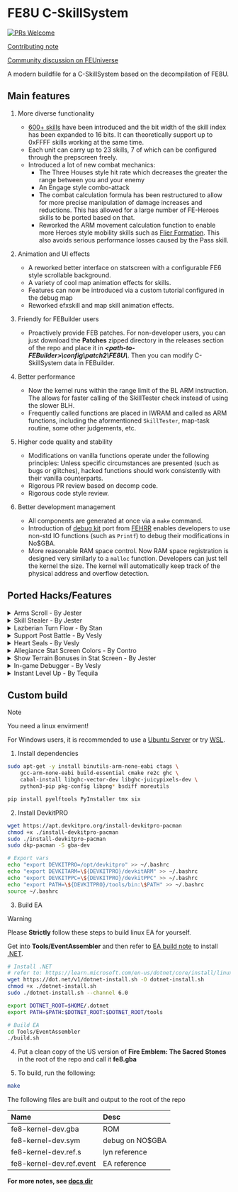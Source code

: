 # FE8U C-SkillSystem

[![PRs Welcome](https://img.shields.io/badge/PRs-welcome-brightgreen.svg?style=flat-square)](https://makeapullrequest.com) 

[Contributing note](./docs/CONTRIBUTING.md)

[Community discussion on FEUniverse](https://feuniverse.us/t/fe8-modern-c-skillsystem-release/24614)

A modern buildfile for a C-SkillSystem based on the decompilation of FE8U.

## Main features

1. More diverse functionality
    - [600+ skills](https://docs.google.com/spreadsheets/d/1zd99uevX953OZQiA_oJU9R3hqFao5mrW78wMHKPco-U/edit?pli=1&gid=681794002#gid=681794002) have been introduced and the bit width of the skill index has been expanded to 16 bits. It can theoretically support up to 0xFFFF skills working at the same time.
    - Each unit can carry up to 23 skills, 7 of which can be configured through the prepscreen freely.
    - Introduced a lot of new combat mechanics:
        - The Three Houses style hit rate which decreases the greater the range between you and your enemy
        - An Engage style combo-attack
        - The combat calculation formula has been restructured to allow for more precise manipulation of damage increases and reductions. This has allowed for a large number of FE-Heroes skills to be ported based on that.
        - Reworked the ARM movement calculation function to enable more Heroes style mobility skills such as [Flier Formation](https://feheroes.fandom.com/wiki/Flier_Formation). This also avoids serious performance losses caused by the Pass skill.

2. Animation and UI effects
    - A reworked better interface on statscreen with a configurable FE6 style scrollable background.
    - A variety of cool map animation effects for skills.
    - Features can now be introduced via a custom tutorial configured in the debug map
    - Reworked efxskill and map skill animation effects.

3. Friendly for FEBuilder users
    - Proactively provide FEB patches. For non-developer users, you can just download the **Patches** zipped directory in the releases section of the repo and place it in ***\<path-to-FEBuilder\>\config\patch2\FE8U\\***. Then you can modify C-SkillSystem data in FEBuilder.

4. Better performance
    - Now the kernel runs within the range limit of the BL ARM instruction. The allows for faster calling of the SkillTester check instead of using the slower BLH.
    - Frequently called functions are placed in IWRAM and called as ARM functions, including the aformentioned `SkillTester`, map-task routine, some other judgements, etc.

5. Higher code quality and stability
    - Modifications on vanilla functions operate under the following principles: Unless specific circumstances are presented (such as bugs or glitches), hacked functions should work consistently with their vanilla counterparts.
    - Rigorous PR review based on decomp code.
    - Rigorous code style review.

6. Better development management
    - All components are generated at once via a `make` command.
    - Introduction of [debug kit](https://github.com/MokhaLeee/fe8u-cskillsys-kernel/blob/main/include/debug-kit.h) port from [FEHRR](https://github.com/laqieer/FEHRR) enables developers to use non-std IO functions (such as `Printf`) to debug their modifications in No$GBA.
    - More reasonable RAM space control. Now RAM space registration is designed very similarly to a `malloc` function. Developers can just tell the kernel the size. The kernel will automatically keep track of the physical address and overflow detection.

## Ported Hacks/Features

<details>
    <summary>Arms Scroll - By Jester</summary>
    <video src="https://github.com/user-attachments/assets/9fdaa295-4c35-4c39-b3d9-a356616a1ec2"></video>
</details>
<details>
    <summary>Skill Stealer - By Jester</summary>
    <video src="https://github.com/user-attachments/assets/0013e3ac-c320-4689-a404-7d6b39332373"></video>
</details>
<details>
    <summary>Lazberian Turn Flow - By Stan</summary>
    <video src="https://github.com/user-attachments/assets/c0ef4c4c-5f08-46eb-b75d-9cef135f2d89"></video>
</details>
<details>
    <summary>Support Post Battle - By Vesly</summary>
    <video src="https://github.com/user-attachments/assets/66f8d2e0-8cc0-4297-8857-6a1d75712fbf"></video>
</details>
<details>
    <summary>Heart Seals - By Vesly</summary>
    <video src="https://github.com/user-attachments/assets/141ce2ad-c37d-4db3-850c-8d83ab405472"></video>
</details>
<details>
    <summary>Allegiance Stat Screen Colors - By Contro</summary>
    <video src="https://github.com/user-attachments/assets/dd92fa8c-632c-409b-ae02-ea964376ab9c"></video>
</details>
<details>
    <summary>Show Terrain Bonuses in Stat Screen - By Jester</summary>
    <video src="https://github.com/user-attachments/assets/f6c42aaa-83e2-4f66-a8fd-20b3e74037aa"></video>
</details>
<details>
    <summary>In-game Debugger - By Vesly</summary>
    <video src="https://github.com/user-attachments/assets/ebf7718d-b832-4574-999a-94d6331fdbde"></video>
</details>
<details>
    <summary>Instant Level Up - By Tequila</summary>
    <video src=""https://github.com/user-attachments/assets/f8017d33-574a-4842-92b2-232df941c067></video>
</details>



## Custom build

> [!NOTE]
> You need a linux envirment!
>
> For Windows users, it is recommended to use a [Ubuntu Server](https://ubuntu.com/aws) or try [WSL](https://learn.microsoft.com/en-us/windows/wsl/install).

1. Install dependencies

```bash
sudo apt-get -y install binutils-arm-none-eabi ctags \
    gcc-arm-none-eabi build-essential cmake re2c ghc \
    cabal-install libghc-vector-dev libghc-juicypixels-dev \
    python3-pip pkg-config libpng* bsdiff moreutils

pip install pyelftools PyInstaller tmx six
```

2. Install DevkitPRO

```bash
wget https://apt.devkitpro.org/install-devkitpro-pacman
chmod +x ./install-devkitpro-pacman
sudo ./install-devkitpro-pacman
sudo dkp-pacman -S gba-dev

# Export vars
echo "export DEVKITPRO=/opt/devkitpro" >> ~/.bashrc
echo "export DEVKITARM=\${DEVKITPRO}/devkitARM" >> ~/.bashrc
echo "export DEVKITPPC=\${DEVKITPRO}/devkitPPC" >> ~/.bashrc
echo "export PATH=\${DEVKITPRO}/tools/bin:\$PATH" >> ~/.bashrc
source ~/.bashrc
```

3. Build EA

> [!WARNING]
> Please **Strictly** follow these steps to build linux EA for yourself.

Get into **Tools/EventAssembler** and then refer to [EA build note](https://github.com/StanHash/EventAssembler) to install [.NET](https://learn.microsoft.com/en-us/dotnet/core/install/linux-ubuntu).

```bash
# Install .NET
# refer to: https://learn.microsoft.com/en-us/dotnet/core/install/linux-scripted-manual#scripted-install
wget https://dot.net/v1/dotnet-install.sh -O dotnet-install.sh
chmod +x ./dotnet-install.sh
sudo ./dotnet-install.sh --channel 6.0

export DOTNET_ROOT=$HOME/.dotnet
export PATH=$PATH:$DOTNET_ROOT:$DOTNET_ROOT/tools
```

```bash
# Build EA
cd Tools/EventAssembler
./build.sh
```

4. Put a clean copy of the US version of **Fire Emblem: The Sacred Stones** in the root of the repo and call it **fe8.gba**

5. To build, run the following:

```bash
make
```

The following files are built and output to the root of the repo

| Name      | Desc 			|
| :--------	| :-----------	|
|fe8-kernel-dev.gba|ROM|
|fe8-kernel-dev.sym|debug on NO$GBA|
|fe8-kernel-dev.ref.s|lyn reference|
|fe8-kernel-dev.ref.event|EA reference|

**For more notes, see [docs dir](./docs/)**
